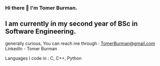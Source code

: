 ### Hi there 👋 I'm Tomer Burman.
## I am currently in my second year of BSc in Software Engineering.
generally curious,
You can reach me through : TomerBurman@gmail.com
LinkedIn - Tomer Burman


Languages I code in : C, C++, Python

<!--
**TomerBurman/TomerBurman** is a ✨ _special_ ✨ repository because its `README.md` (this file) appears on your GitHub profile.

Here are some ideas to get you started:
